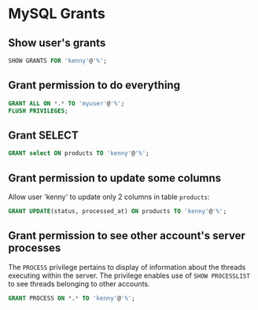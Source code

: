 # MySQL Grants

## Show user's grants

```sql
SHOW GRANTS FOR 'kenny'@'%';
```

## Grant permission to do everything

```sql
GRANT ALL ON *.* TO 'myuser'@'%';
FLUSH PRIVILEGES;
```

## Grant SELECT

```sql
GRANT select ON products TO 'kenny'@'%';
```

## Grant permission to update some columns

Allow user 'kenny' to update only 2 columns in table `products`:

```sql
GRANT UPDATE(status, processed_at) ON products TO 'kenny'@'%';
```

## Grant permission to see other account's server processes

The `PROCESS` privilege pertains to display of information about the threads 
executing within the server. The privilege enables use of `SHOW PROCESSLIST` 
to see threads belonging to other accounts.

```sql
GRANT PROCESS ON *.* TO 'kenny'@'%';
```
